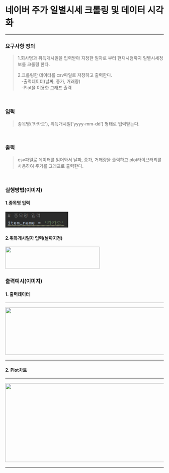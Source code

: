 # 네이버 주가 일별시세 크롤링 및 데이터 시각화
___
### 요구사항 정의
>1.회사명과 취득개시일을 입력받아 지정한 일자로 부터 현재시점까지 일별시세정보를 크롤링 한다.<br>
> 
>2.크롤링한 데이터를 csv파일로 저장하고 출력한다.<br>
&nbsp;&nbsp;&nbsp;-출력데이터(날짜, 종가, 거래량)<br>
&nbsp;&nbsp;&nbsp;-Plot을 이용한 그래프 출력
<br>


### 입력
>종목명('카카오'), 취득개시일('yyyy-mm-dd') 형태로 입력받는다.

<br>

### 출력
>csv파일로 데이터를 읽어와서 날짜, 종가, 거래량을 출력하고 plot라이브러리를 사용하여 주가를 그래프로 출력한다.

<br>

### 실행방법(이미지)
#### 1.종목명 입력

<img src="입력(종목명).jpg" width="200" height="50"/>

#### 2.취득개시일자 입력(날짜지정)

<img src="../../Desktop/입력(날짜지정).jpg" width="300" height="70"/>



### 출력예시(이미지)
#### 1. 출력데이터

---

<img src="../../Desktop/데이터출력값.jpg" width="800" height="150"/>

----
#### 2. Plot차트

---
<img src="../../Desktop/그래프.jpg" width="800" height="250"/>

---
